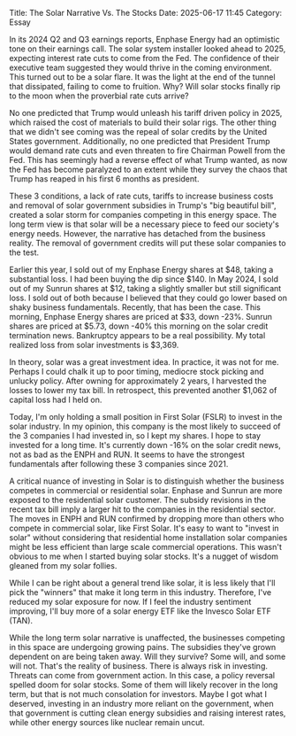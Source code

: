 Title: The Solar Narrative Vs. The Stocks 
Date: 2025-06-17 11:45 
Category: Essay

In its 2024 Q2 and Q3 earnings reports, Enphase Energy had an optimistic tone on their earnings call.
The solar system installer looked ahead to 2025, expecting interest rate cuts to come from the Fed. 
The confidence of their executive team suggested they would thrive in the coming environment. 
This turned out to be a solar flare. It was the light at the end of the tunnel that dissipated, 
failing to come to fruition. Why? Will solar stocks finally rip to the moon when the proverbial rate cuts arrive?

No one predicted that Trump would unleash his tariff driven policy in 2025, 
which raised the cost of materials to build their solar rigs. The other thing 
that we didn't see coming was the repeal of solar credits by the United States government.
Additionally, no one predicted that President Trump would demand rate cuts and even 
threaten to fire Chairman Powell from the Fed. This has seemingly had a reverse effect 
of what Trump wanted, as now the Fed has become paralyzed to an extent 
while they survey the chaos that Trump has reaped in his first 6 months as president.

These 3 conditions, a lack of rate cuts, tariffs to increase business costs and removal 
of solar government subsidies in Trump's "big beautiful bill", created a solar storm for 
companies competing in this energy space. The long term view is that solar will be a necessary 
piece to feed our society's energy needs. However, the narrative has detached from the business 
reality. The removal of government credits will put these solar companies to the test.

Earlier this year, I sold out of my Enphase Energy shares at $48, taking a substantial loss. 
I had been buying the dip since $140. In May 2024, I sold out of my Sunrun shares at $12, 
taking a slightly smaller but still significant loss. I sold out of both because I believed 
that they could go lower based on shaky business fundamentals. Recently, that has been the case.
This morning, Enphase Energy shares are priced at $33, down -23%. Sunrun shares are priced at $5.73,
down -40% this morning on the solar credit termination news. Bankruptcy appears to be a real possibility.
My total realized loss from solar investments is $3,369.

In theory, solar was a great investment idea. In practice, it was not for me. Perhaps 
I could chalk it up to poor timing, mediocre stock picking and unlucky policy. After owning for approximately 2 years, 
I harvested the losses to lower my tax bill. In retrospect, this prevented another $1,062 of capital loss had I held on.

Today, I'm only holding a small position in First Solar (FSLR) to invest in the solar industry. 
In my opinion, this company is the most likely to succeed of the 3 companies I had invested in, 
so I kept my shares. I hope to stay invested for a long time. It's currently down -16% on the 
solar credit news, not as bad as the ENPH and RUN. It seems to have the strongest fundamentals 
after following these 3 companies since 2021.

A critical nuance of investing in Solar is to distinguish whether the business competes in 
commercial or residential solar. Enphase and Sunrun are more exposed to the residential solar customer. 
The subsidy revisions in the recent tax bill imply a larger hit to the companies in the residential sector. 
The moves in ENPH and RUN confirmed by dropping more than others who compete in commercial solar, like 
First Solar. It's easy to want to "invest in solar" without considering that residential home installation 
solar companies might be less efficient than large scale commercial operations. This wasn't obvious 
to me when I started buying solar stocks. It's a nugget of wisdom gleaned from my solar follies.

While I can be right about a general trend like solar, it is less likely that I'll  pick the 
"winners" that make it long term in this industry. Therefore, I've reduced my solar exposure 
for now. If I feel the industry sentiment improving, I'll buy more of a solar energy 
ETF like the Invesco Solar ETF (TAN). 

While the long term solar narrative is unaffected, the businesses competing in this space are 
undergoing growing pains. The subsidies they've grown dependent on are being taken away. 
Will they survive? Some will, and some will not. That's the reality of business.
There is always risk in investing. Threats can come from government action. In this case, 
a policy reversal spelled doom for solar stocks. Some of them will likely recover in the long term, 
but that is not much consolation for investors. Maybe I got what I deserved, investing in an industry 
more reliant on the government, when that government is cutting clean energy subsidies and raising interest rates,
while other energy sources like nuclear remain uncut.






